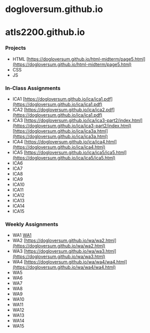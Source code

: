 # dogloversum.github.io

# atls2200.github.io
### **Projects**

* HTML
    [https://dogloversum.github.io/html-midterm/page5.html](https://dogloversum.github.io/html-midterm/page5.html)
* CSS
* JS

### **In-Class Assignments**

+ ICA1
    [https://dogloversum.github.io/ica/ica1.pdf](https://dogloversum.github.io/ica/ica1.pdf)
+ ICA2
    [https://dogloversum.github.io/ica/ica2.pdf](https://dogloversum.github.io/ica/ica1.pdf)
+ ICA3
    [https://dogloversum.github.io/ica/ica3-part2/index.html](https://dogloversum.github.io/ica/ica3-part2/index.html)
    [https://dogloversum.github.io/ica/ica3a.html](https://dogloversum.github.io/ica/ica3a.html)
+ ICA4
    [https://dogloversum.github.io/ica/ica4.html](https://dogloversum.github.io/ica/ica4.html)
+ ICA5
    [https://dogloversum.github.io/ica/ica5/ica5.html](https://dogloversum.github.io/ica/ica5/ica5.html)
+ ICA6
+ ICA7
+ ICA8
+ ICA9
+ ICA10
+ ICA11
+ ICA12
+ ICA13
+ ICA14
+ ICA15

### **Weekly Assignments**

- WA1
    [WA1](https://dogloversum.github.io/wa/wa1.html)
- WA2
    [https://dogloversum.github.io/wa/wa2.html](https://dogloversum.github.io/wa/wa2.html)
- WA3
    [https://dogloversum.github.io/wa/wa3.html](https://dogloversum.github.io/wa/wa3.html)
- WA4
    [https://dogloversum.github.io/wa/wa4/wa4.html](https://dogloversum.github.io/wa/wa4/wa4.html)
- WA5
- WA6
- WA7
- WA8
- WA9
- WA10
- WA11
- WA12
- WA13
- WA14
- WA15




